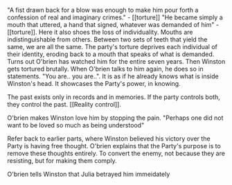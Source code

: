 "A fist drawn back for a blow was enough to make him pour forth a confession of real and imaginary crimes." - [[torture]]
"He became simply a mouth that uttered, a hand that signed, whatever was demanded of him" - [[torture]]. Here it also shoes the loss of individuality. Mouths are indistinguishable from others. Between two sets of teeth that yield the same, we are all the same. The party's torture deprives each individual of their identity, eroding back to a mouth that speaks of what is demanded.
Turns out O'brien has watched him for the entire seven years. Then Winston gets tortured brutally.
When O'brien talks to him again, he does so in statements. "You are.. you are..". It is as if he already knows what is inside Winston's head. It showcases the Party's power, in knowing.

The past exists only in records and in memories. If the party controls both, they control the past. [[Reality control]].

O'brien makes Winston love him by stopping the pain. "Perhaps one did not want to be loved so much as being understood"

Refer back to earlier parts, where Winston believed his victory over the Party is having free thought. O'brien explains that the Party's purpose is to remove these thoughts entirely. To convert the enemy, not because they are resisting, but for making them comply.

O'brien tells Winston that Julia betrayed him immeidately 